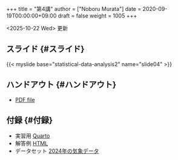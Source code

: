+++
title = "第4講"
author = ["Noboru Murata"]
date = 2020-09-19T00:00:00+09:00
draft = false
weight = 1005
+++

<span class="timestamp-wrapper"><span class="timestamp">&lt;2025-10-22 Wed&gt;</span></span> 更新


## スライド {#スライド}

{{< myslide base="statistical-data-analysis2" name="slide04" >}}


## ハンドアウト {#ハンドアウト}

-   [PDF file](https://noboru-murata.github.io/statistical-data-analysis2/pdfs/slide04.pdf)


## 付録 {#付録}

-   実習用 [Quarto](https://raw.githubusercontent.com/noboru-murata/statistical-data-analysis2/refs/heads/master/docs/code/practice04.qmd)
-   解答例 [HTML](https://noboru-murata.github.io/statistical-data-analysis2/code/practice04.html)
-   データセット [2024年の気象データ](https://noboru-murata.github.io/statistical-data-analysis2/data/data04.zip)

